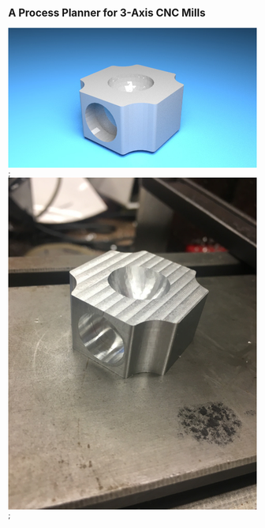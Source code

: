 ## A Process Planner for 3-Axis CNC Mills

![Screenshot](/images/CircleWithFilletSide.jpg);
![Screenshot](/images/Half_sphere_teaser_part.jpg);